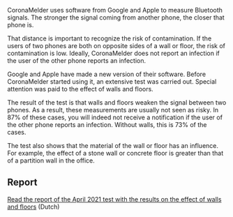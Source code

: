 CoronaMelder uses software from Google and Apple to measure Bluetooth signals. The stronger the signal coming from another phone, the closer that phone is.

That distance is important to recognize the risk of contamination. If the users of two phones are both on opposite sides of a wall or floor, the risk of contamination is low. Ideally, CoronaMelder does not report an infection if the user of the other phone reports an infection.

Google and Apple have made a new version of their software. Before CoronaMelder started using it, an extensive test was carried out. Special attention was paid to the effect of walls and floors.

The result of the test is that walls and floors weaken the signal between two phones. As a result, these measurements are usually not seen as risky. In 87% of these cases, you will indeed not receive a notification if the user of the other phone reports an infection. Without walls, this is 73% of the cases.

The test also shows that the material of the wall or floor has an influence. For example, the effect of a stone wall or concrete floor is greater than that of a partition wall in the office.

## Report

<a href="https://www.rijksoverheid.nl/ministeries/ministerie-van-volksgezondheid-welzijn-en-sport/documenten/publicaties/2021/05/17/coronamelder-hertest-bluetooth-validatie-april-2021" rel="noopener noreferrer" target="_blank">Read the report of the April 2021 test with the results on the effect of walls and floors</a> (Dutch)
